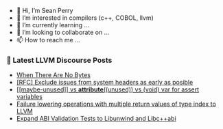 - 👋 Hi, I’m Sean Perry
- 👀 I’m interested in compilers (c++, COBOL, llvm)
- 🌱 I’m currently learning ...
- 💞️ I’m looking to collaborate on ...
- 📫 How to reach me ...

<!---
s66perry/s66perry is a ✨ special ✨ repository because its `README.md` (this file) appears on your GitHub profile.
You can click the Preview link to take a look at your changes.
--->
### 📕 Latest LLVM Discourse Posts

<!-- DISCOURSE-LLVM:START -->
- [When There Are No Bytes](https://discourse.llvm.org/t/when-there-are-no-bytes/70352#post_13)
- [[RFC] Exclude issues from system headers as early as posible](https://discourse.llvm.org/t/rfc-exclude-issues-from-system-headers-as-early-as-posible/68483#post_6)
- [[[maybe-unused]] vs __attribute__&lpar;&lpar;unused&rpar;&rpar; vs &lpar;void&rpar; var for assert variables](https://discourse.llvm.org/t/maybe-unused-vs-attribute-unused-vs-void-var-for-assert-variables/64212#post_18)
- [Failure lowering operations with multiple return values of type index to LLVM](https://discourse.llvm.org/t/failure-lowering-operations-with-multiple-return-values-of-type-index-to-llvm/70463#post_1)
- [Expand ABI Validation Tests to Libunwind and Libc++abi](https://discourse.llvm.org/t/expand-abi-validation-tests-to-libunwind-and-libc-abi/70324#post_5)
<!-- DISCOURSE-LLVM:END -->
